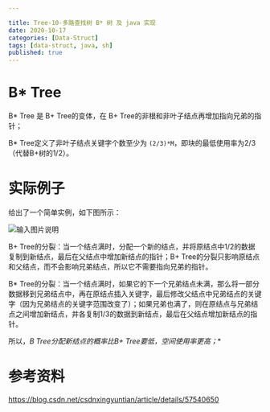 ```yaml
---

title: Tree-10-多路查找树 B* 树 及 java 实现
date: 2020-10-17
categories: [Data-Struct]
tags: [data-struct, java, sh]
published: true
---
```



# B* Tree

B* Tree 是 B+ Tree的变体，在 B+ Tree的非根和非叶子结点再增加指向兄弟的指针；

B* Tree定义了非叶子结点关键字个数至少为 `(2/3)*M`，即块的最低使用率为2/3（代替B+树的1/2）。

# 实际例子

给出了一个简单实例，如下图所示：

![输入图片说明](https://images.gitee.com/uploads/images/2020/1201/203629_cbac4a2e_508704.png "屏幕截图.png")

B+ Tree的分裂：当一个结点满时，分配一个新的结点，并将原结点中1/2的数据复制到新结点，最后在父结点中增加新结点的指针；B+ Tree的分裂只影响原结点和父结点，而不会影响兄弟结点，所以它不需要指向兄弟的指针。

B* Tree的分裂：当一个结点满时，如果它的下一个兄弟结点未满，那么将一部分数据移到兄弟结点中，再在原结点插入关键字，最后修改父结点中兄弟结点的关键字（因为兄弟结点的关键字范围改变了）；如果兄弟也满了，则在原结点与兄弟结点之间增加新结点，并各复制1/3的数据到新结点，最后在父结点增加新结点的指针。

所以，**B* Tree分配新结点的概率比B+ Tree要低，空间使用率更高；**

# 参考资料

https://blog.csdn.net/csdnxingyuntian/article/details/57540650

